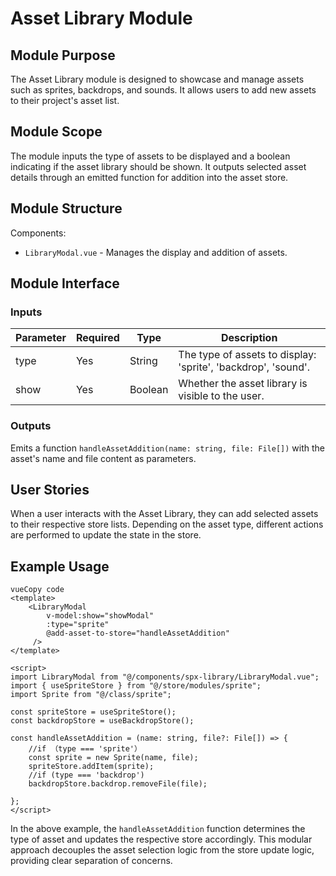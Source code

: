 # Asset Library Module

## Module Purpose

The Asset Library module is designed to showcase and manage assets such as sprites, backdrops, and sounds. It allows users to add new assets to their project's asset list.

## Module Scope

The module inputs the type of assets to be displayed and a boolean indicating if the asset library should be shown. It outputs selected asset details through an emitted function for addition into the asset store.

## Module Structure

Components:

- `LibraryModal.vue` - Manages the display and addition of assets.

## Module Interface

### Inputs

| Parameter | Required | Type    | Description                                                  |
| --------- | -------- | ------- | ------------------------------------------------------------ |
| type      | Yes      | String  | The type of assets to display: 'sprite', 'backdrop', 'sound'. |
| show      | Yes      | Boolean | Whether the asset library is visible to the user.            |

### Outputs

Emits a function `handleAssetAddition(name: string, file: File[])` with the asset's name and file content as parameters.

## User Stories

When a user interacts with the Asset Library, they can add selected assets to their respective store lists. Depending on the asset type, different actions are performed to update the state in the store.

## Example Usage

```
vueCopy code
<template>
    <LibraryModal
        v-model:show="showModal"
        :type="sprite"
        @add-asset-to-store="handleAssetAddition"
     />
</template>

<script>
import LibraryModal from "@/components/spx-library/LibraryModal.vue";
import { useSpriteStore } from "@/store/modules/sprite";
import Sprite from "@/class/sprite";

const spriteStore = useSpriteStore();
const backdropStore = useBackdropStore();

const handleAssetAddition = (name: string, file?: File[]) => {
    //if （type === 'sprite'）
    const sprite = new Sprite(name, file);
    spriteStore.addItem(sprite);
    //if (type === 'backdrop')
    backdropStore.backdrop.removeFile(file);
    
};
</script>
```

In the above example, the `handleAssetAddition` function determines the type of asset and updates the respective store accordingly. This modular approach decouples the asset selection logic from the store update logic, providing clear separation of concerns.